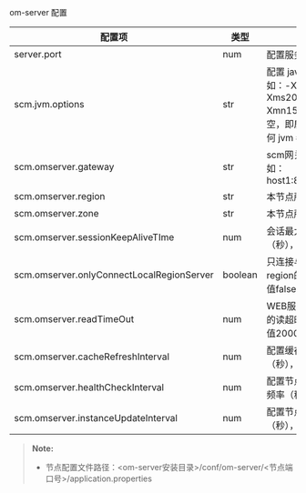 
om-server 配置

|配置项                     |类型   |说明                                    |
|---------------------------|-------|----------------------------------------|
|server.port|num|配置服务节点端口号|
|scm.jvm.options|str|配置 java jvm 参数，例如：-Xmx2048M -Xms2048M -Xmn1536M，默认为空，即启动节点不添加任何 jvm 参数|
|scm.omserver.gateway         |str    |scm网关服务地址列表，如：host1:8080,host2:8080|
|scm.omserver.region         |str    |本节点所在region|
|scm.omserver.zone     |str    |本节点所在zone|
|scm.omserver.sessionKeepAliveTIme     |num    |会话最大闲置间隔时间（秒），默认值900|
|scm.omserver.onlyConnectLocalRegionServer|boolean    |只连接与web服务同一个region的scm服务，默认值false|
|scm.omserver.readTimeOut            |num    |WEB服务节点与网关通信的读超时（毫秒），默认值20000|
|scm.omserver.cacheRefreshInterval |num |配置缓存的刷新时间（秒），默认值120|
|scm.omserver.healthCheckInterval |num |配置节点健康状态的检查频率（秒），默认值10|
|scm.omserver.instanceUpdateInterval |num |配置节点列表的更新频率（秒），默认值30|




> **Note:**
>
> * 节点配置文件路径：\<om-server安装目录\>/conf/om-server/\<节点端口号\>/application.properties


